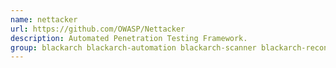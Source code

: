```yaml
---
name: nettacker
url: https://github.com/OWASP/Nettacker
description: Automated Penetration Testing Framework.
group: blackarch blackarch-automation blackarch-scanner blackarch-recon
---
```

